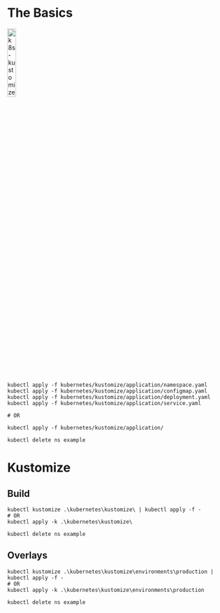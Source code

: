 # The Basics

<a href="https://youtu.be/5gsHYdiD6v8" title="k8s-kustomize"><img src="https://i.ytimg.com/vi/5gsHYdiD6v8/hqdefault.jpg" width="20%" alt="k8s-kustomize" /></a> 


```

kubectl apply -f kubernetes/kustomize/application/namespace.yaml
kubectl apply -f kubernetes/kustomize/application/configmap.yaml
kubectl apply -f kubernetes/kustomize/application/deployment.yaml
kubectl apply -f kubernetes/kustomize/application/service.yaml

# OR 

kubectl apply -f kubernetes/kustomize/application/

kubectl delete ns example

```

# Kustomize

## Build
```
kubectl kustomize .\kubernetes\kustomize\ | kubectl apply -f -
# OR
kubectl apply -k .\kubernetes\kustomize\

kubectl delete ns example
```

## Overlays

```
kubectl kustomize .\kubernetes\kustomize\environments\production | kubectl apply -f -
# OR
kubectl apply -k .\kubernetes\kustomize\environments\production

kubectl delete ns example
```



